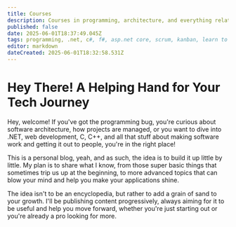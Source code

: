 ```yaml
---
title: Courses
description: Courses in programming, architecture, and everything related to the development and delivery of software products
published: false
date: 2025-06-01T18:37:49.045Z
tags: programming, .net, c#, f#, asp.net core, scrum, kanban, learn to code, coding tutorials, programming courses, software development, c programming, c++ programming, web development, software architecture, software design, design patterns, scalable systems, microservices, software project management, agile development, agile methodologies, software delivery, programming blog, tech blog, learn software development, developer journey, coding resources, tech tutorials, open source, coding tips
editor: markdown
dateCreated: 2025-06-01T18:32:58.531Z
---
```


# Hey There! A Helping Hand for Your Tech Journey
Hey, welcome! If you've got the programming bug, you're curious about software architecture, how projects are managed, or you want to dive into .NET, web development, C, C++, and all that stuff about making software work and getting it out to people, you're in the right place!

This is a personal blog, yeah, and as such, the idea is to build it up little by little. My plan is to share what I know, from those super basic things that sometimes trip us up at the beginning, to more advanced topics that can blow your mind and help you make your applications shine.

The idea isn't to be an encyclopedia, but rather to add a grain of sand to your growth. I'll be publishing content progressively, always aiming for it to be useful and help you move forward, whether you're just starting out or you're already a pro looking for more. 